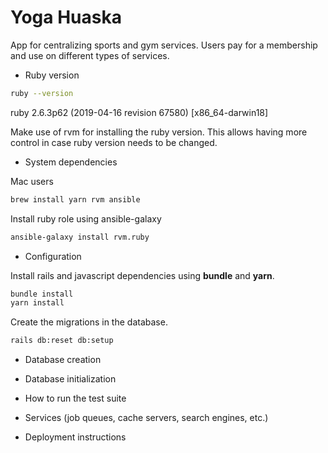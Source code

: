 # Yoga Huaska 

App for centralizing sports and gym services. Users pay for a membership
and use on different types of services.


* Ruby version

```bash 
ruby --version
```
ruby 2.6.3p62 (2019-04-16 revision 67580) [x86_64-darwin18]

Make use of rvm for installing the ruby version. This allows having
more control in case ruby version needs to be changed. 

* System dependencies

Mac users
```bash 
brew install yarn rvm ansible 
```

Install ruby role using ansible-galaxy

```bash
ansible-galaxy install rvm.ruby
```

* Configuration


Install rails  and javascript dependencies 
using **bundle** and **yarn**.

```bash 
bundle install
yarn install 
```

Create the migrations in the database. 

```bash
rails db:reset db:setup
```

* Database creation

* Database initialization

* How to run the test suite

* Services (job queues, cache servers, search engines, etc.)

* Deployment instructions
